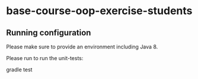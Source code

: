 # base-course-oop-exercise-students


## Running configuration

Please make sure to provide an environment including Java 8.

Please run to run the unit-tests:
   
   gradle test
